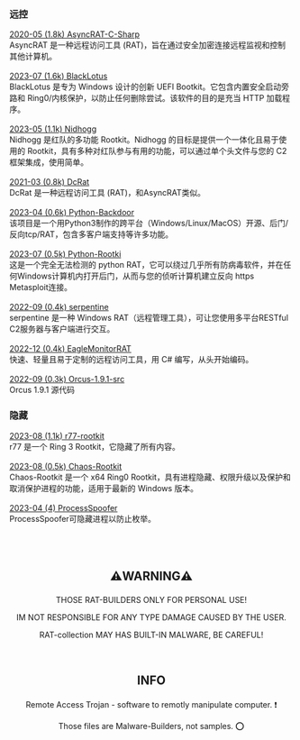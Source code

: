 ### 远控  
[2020-05   (1.8k)  AsyncRAT-C-Sharp](https://github.com/NYAN-x-CAT/AsyncRAT-C-Sharp)  
AsyncRAT 是一种远程访问工具 (RAT)，旨在通过安全加密连接远程监视和控制其他计算机。<br />   
[2023-07   (1.6k)  BlackLotus](https://github.com/ldpreload/BlackLotus)  
BlackLotus 是专为 Windows 设计的创新 UEFI Bootkit。它包含内置安全启动旁路和 Ring0/内核保护，以防止任何删除尝试。该软件的目的是充当 HTTP 加载程序。<br />  
[2023-05   (1.1k)  Nidhogg](https://github.com/Idov31/Nidhogg)   
Nidhogg 是红队的多功能 Rootkit。Nidhogg 的目标是提供一个一体化且易于使用的 Rootkit，具有多种对红队参与有用的功能，可以通过单个头文件与您的 C2 框架集成，使用简单。<br />  
[2021-03   (0.8k)  DcRat](https://github.com/qwqdanchun/DcRat)   
DcRat 是一种远程访问工具 (RAT)，和AsyncRAT类似。<br />  
[2023-04   (0.6k)  Python-Backdoor](https://github.com/xp4xbox/Python-Backdoor)  
该项目是一个用Python3制作的跨平台（Windows/Linux/MacOS）开源、后门/反向tcp/RAT，包含多客户端支持等许多功能。<br />  
[2023-07   (0.5k)  Python-Rootki](https://github.com/0xIslamTaha/Python-Rootkit)  
这是一个完全无法检测的 python RAT，它可以绕过几乎所有防病毒软件，并在任何Windows计算机内打开后门，从而与您的侦听计算机建立反向 https Metasploit连接。<br />  
[2022-09   (0.4k)  serpentine](https://github.com/jafarlihi/serpentine)  
serpentine 是一种 Windows RAT（远程管理工具），可让您使用多平台RESTful C2服务器与客户端进行交互。<br />  
[2022-12   (0.4k)  EagleMonitorRAT](https://github.com/arsium/EagleMonitorRAT)  
快速、轻量且易于定制的远程访问工具，用 C# 编写，从头开始编码。<br />  
[2022-09   (0.3k)  Orcus-1.9.1-src](https://github.com/void-stack/Orcus-1.9.1-src)  
Orcus 1.9.1 源代码

### 隐藏  
[2023-08   (1.1k)  r77-rootkit](https://github.com/bytecode77/r77-rootkit)  
r77 是一个 Ring 3 Rootkit，它隐藏了所有内容。<br />  
[2023-08   (0.5k)  Chaos-Rootkit](https://github.com/ZeroMemoryEx/Chaos-Rootkit)  
Chaos-Rootkit 是一个 x64 Ring0 Rootkit，具有进程隐藏、权限升级以及保护和取消保护进程的功能，适用于最新的 Windows 版本。<br />  
[2023-04   (4)  ProcessSpoofer](https://github.com/itsshux/ProcessSpoofer)  
ProcessSpoofer可隐藏进程以防止枚举。<br /><br /><br /><br />








**<p align="center">⚠️WARNING⚠️</p>**
------

<p align="center">THOSE RAT-BUILDERS ONLY FOR PERSONAL USE!</p>

<p align="center">IM NOT RESPONSIBLE FOR ANY TYPE DAMAGE CAUSED BY THE USER.</p>

<p align="center">RAT-collection MAY HAS BUILT-IN MALWARE, BE CAREFUL!</p><br />


**<p align="center">INFO</p>**
------


<p align="center">Remote Access Trojan - software to remotly manipulate computer. ❗️</p>

<p align="center">Those files are Malware-Builders, not samples. ⭕️</p>





